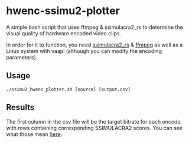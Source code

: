 # hwenc-ssimu2-plotter
A simple bash script that uses ffmpeg &amp; ssimulacra2_rs to determine the visual quality of hardware encoded video clips.

In order for it to function, you need [ssimulacra2_rs](https://github.com/rust-av/ssimulacra2) & [ffmpeg](https://ffmpeg.org/) as well as a Linux system with vaapi (although you can modify the encoding parameters).

## Usage
`./ssimu2_hwenc_plotter.sh [source] [output.csv]`

## Results
The first column in the csv file will be the target bitrate for each encode, with rows containing corresponding SSIMULACRA2 scores. You can see what those mean [here](https://github.com/cloudinary/ssimulacra2#usage).

